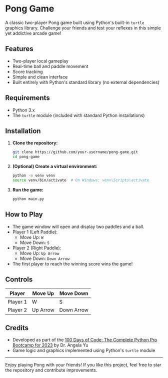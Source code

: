 # Pong Game

A classic two-player Pong game built using Python's built-in `turtle` graphics library. Challenge your friends and test your reflexes in this simple yet addictive arcade game!

## Features

- Two-player local gameplay
- Real-time ball and paddle movement
- Score tracking
- Simple and clean interface
- Built entirely with Python's standard library (no external dependencies)

## Requirements

- Python 3.x
- The `turtle` module (included with standard Python installations)

## Installation

1. **Clone the repository:**
   ```bash
   git clone https://github.com/your-username/pong-game.git
   cd pong-game
   ```
2. **(Optional) Create a virtual environment:**
   ```bash
   python -m venv venv
   source venv/bin/activate  # On Windows: venv\Scripts\activate
   ```
3. **Run the game:**
   ```bash
   python main.py
   ```

## How to Play

- The game window will open and display two paddles and a ball.
- Player 1 (Left Paddle):
  - Move Up: `W`
  - Move Down: `S`
- Player 2 (Right Paddle):
  - Move Up: `Up Arrow`
  - Move Down: `Down Arrow`
- The first player to reach the winning score wins the game!

## Controls

| Player   | Move Up  | Move Down  |
| -------- | -------- | ---------- |
| Player 1 | W        | S          |
| Player 2 | Up Arrow | Down Arrow |

## Credits

- Developed as part of the [100 Days of Code: The Complete Python Pro Bootcamp for 2023](https://www.udemy.com/course/100-days-of-code/) by Dr. Angela Yu
- Game logic and graphics implemented using Python's `turtle` module

---

Enjoy playing Pong with your friends! If you like this project, feel free to star the repository and contribute improvements.
